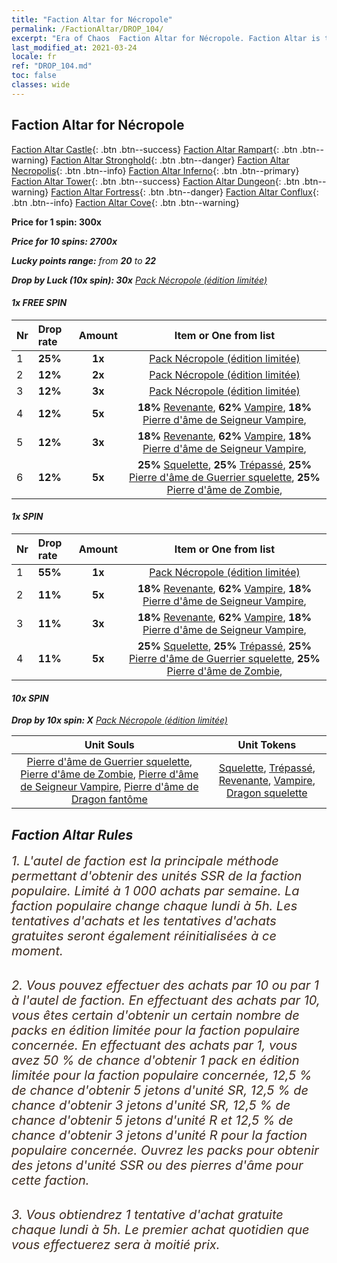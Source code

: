 ```yaml
---
title: "Faction Altar for Nécropole"
permalink: /FactionAltar/DROP_104/
excerpt: "Era of Chaos  Faction Altar for Nécropole. Faction Altar is the primary method for obtaining SSR units from the popular faction. Limited to 1,000 purchases each week. The popular faction changes at 05:00 every Monday. Purchase attempts and free purchase attempts will also reset then."
last_modified_at: 2021-03-24
locale: fr
ref: "DROP_104.md"
toc: false
classes: wide
---
```


##  Faction Altar for **Nécropole**

  [Faction Altar Castle](/fr/FactionAltar/DROP_101/){: .btn .btn--success} [Faction Altar Rampart](/fr/FactionAltar/DROP_102/){: .btn .btn--warning} [Faction Altar Stronghold](/fr/FactionAltar/DROP_103/){: .btn .btn--danger} [Faction Altar Necropolis](/fr/FactionAltar/DROP_104/){: .btn .btn--info} [Faction Altar Inferno](/fr/FactionAltar/DROP_105/){: .btn .btn--primary} [Faction Altar Tower](/fr/FactionAltar/DROP_106/){: .btn .btn--success} [Faction Altar Dungeon](/fr/FactionAltar/DROP_107/){: .btn .btn--warning} [Faction Altar Fortress](/fr/FactionAltar/DROP_108/){: .btn .btn--danger} [Faction Altar Conflux](/fr/FactionAltar/DROP_109/){: .btn .btn--info} [Faction Altar Cove](/fr/FactionAltar/DROP_112/){: .btn .btn--warning} 

  **Price for 1 spin: 300x** <i class="fas fa-gem"/>

  **Price for 10 spins: 2700x** <i class="fas fa-gem"/>

  **Lucky points range:** from **20** to **22**

  **Drop by Luck (10x spin): 30x** [Pack Nécropole (édition limitée)](/fr/Items/con_2102/)

####  1x FREE SPIN 

  |    Nr    |  Drop rate  |  Amount   |   Item or One from list  |
  |:---------|:------------|:---------:|:------------------------:|
  | 1 | **25%** | **1x** | [Pack Nécropole (édition limitée)](/fr/Items/con_2102/) |
  | 2 | **12%** | **2x** | [Pack Nécropole (édition limitée)](/fr/Items/con_2102/) |
  | 3 | **12%** | **3x** | [Pack Nécropole (édition limitée)](/fr/Items/con_2102/) |
  | 4 | **12%** | **5x** |  **18%** [Revenante](/fr/Items/unt_210/),  **62%** [Vampire](/fr/Items/unt_211/),  **18%** [Pierre d'âme de Seigneur Vampire](/fr/Items/unt_300/),  |
  | 5 | **12%** | **3x** |  **18%** [Revenante](/fr/Items/unt_210/),  **62%** [Vampire](/fr/Items/unt_211/),  **18%** [Pierre d'âme de Seigneur Vampire](/fr/Items/unt_300/),  |
  | 6 | **12%** | **5x** |  **25%** [Squelette](/fr/Items/unt_208/),  **25%** [Trépassé](/fr/Items/unt_209/),  **25%** [Pierre d'âme de Guerrier squelette](/fr/Items/unt_297/),  **25%** [Pierre d'âme de Zombie](/fr/Items/unt_298/),  |


####  1x SPIN 

  |    Nr    |  Drop rate  |  Amount   |   Item or One from list  |
  |:---------|:------------|:---------:|:------------------------:|
  | 1 | **55%** | **1x** | [Pack Nécropole (édition limitée)](/fr/Items/con_2102/) |
  | 2 | **11%** | **5x** |  **18%** [Revenante](/fr/Items/unt_210/),  **62%** [Vampire](/fr/Items/unt_211/),  **18%** [Pierre d'âme de Seigneur Vampire](/fr/Items/unt_300/),  |
  | 3 | **11%** | **3x** |  **18%** [Revenante](/fr/Items/unt_210/),  **62%** [Vampire](/fr/Items/unt_211/),  **18%** [Pierre d'âme de Seigneur Vampire](/fr/Items/unt_300/),  |
  | 4 | **11%** | **5x** |  **25%** [Squelette](/fr/Items/unt_208/),  **25%** [Trépassé](/fr/Items/unt_209/),  **25%** [Pierre d'âme de Guerrier squelette](/fr/Items/unt_297/),  **25%** [Pierre d'âme de Zombie](/fr/Items/unt_298/),  |


####  10x SPIN 

  **Drop by 10x spin: X** [Pack Nécropole (édition limitée)](/fr/Items/con_2102/)

  |    Unit Souls    |  Unit Tokens  |
  |:----------------:|:-------------:|
  | [Pierre d'âme de Guerrier squelette](/fr/Items/unt_297/), [Pierre d'âme de Zombie](/fr/Items/unt_298/), [Pierre d'âme de Seigneur Vampire](/fr/Items/unt_300/), [Pierre d'âme de Dragon fantôme](/fr/Items/unt_303/) | [Squelette](/fr/Items/unt_208/), [Trépassé](/fr/Items/unt_209/), [Revenante](/fr/Items/unt_210/), [Vampire](/fr/Items/unt_211/), [Dragon squelette](/fr/Items/unt_214/) |



## Faction Altar Rules

  <span style="color: #3c2a1e;font-size:20px">1. L'autel de faction est la principale méthode permettant d'obtenir des unités SSR de la faction populaire. Limité à 1 000 achats par semaine. La faction populaire change chaque lundi à 5h. Les tentatives d'achats et les tentatives d'achats gratuites seront également réinitialisées à ce moment. </span><br/>

<br/>  <span style="color: #3c2a1e;font-size:20px">2. Vous pouvez effectuer des achats par 10 ou par 1 à l'autel de faction. En effectuant des achats par 10, vous êtes certain d'obtenir un certain nombre de packs en édition limitée pour la faction populaire concernée. En effectuant des achats par 1, vous avez 50 % de chance d'obtenir 1 pack en édition limitée pour la faction populaire concernée, 12,5 % de chance d'obtenir 5 jetons d'unité SR, 12,5 % de chance d'obtenir 3 jetons d'unité SR, 12,5 % de chance d'obtenir 5 jetons d'unité R et 12,5 % de chance d'obtenir 3 jetons d'unité R pour la faction populaire concernée. Ouvrez les packs pour obtenir des jetons d'unité SSR ou des pierres d'âme pour cette faction.</span><br/>

<br/>  <span style="color: #3c2a1e;font-size:20px">3. Vous obtiendrez 1 tentative d'achat gratuite chaque lundi à 5h. Le premier achat quotidien que vous effectuerez sera à moitié prix.</span><br/>

<br/>
